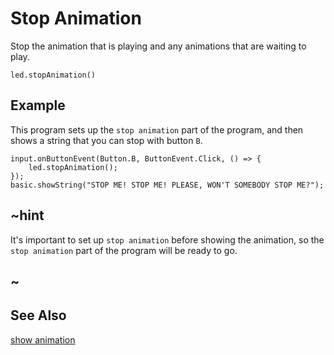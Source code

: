 # Stop Animation

Stop the animation that is playing and any animations that are waiting to
play.

```sig
led.stopAnimation()
```

## Example

This program sets up the ``stop animation`` part of the program,
and then shows a string that you can stop with button ``B``.

```blocks
input.onButtonEvent(Button.B, ButtonEvent.Click, () => {
    led.stopAnimation();
});
basic.showString("STOP ME! STOP ME! PLEASE, WON'T SOMEBODY STOP ME?");
```

## ~hint

It's important to set up ``stop animation`` before showing the
animation, so the ``stop animation`` part of the program will be ready
to go.

## ~

## See Also

[show animation](/reference/basic/show-animation)
